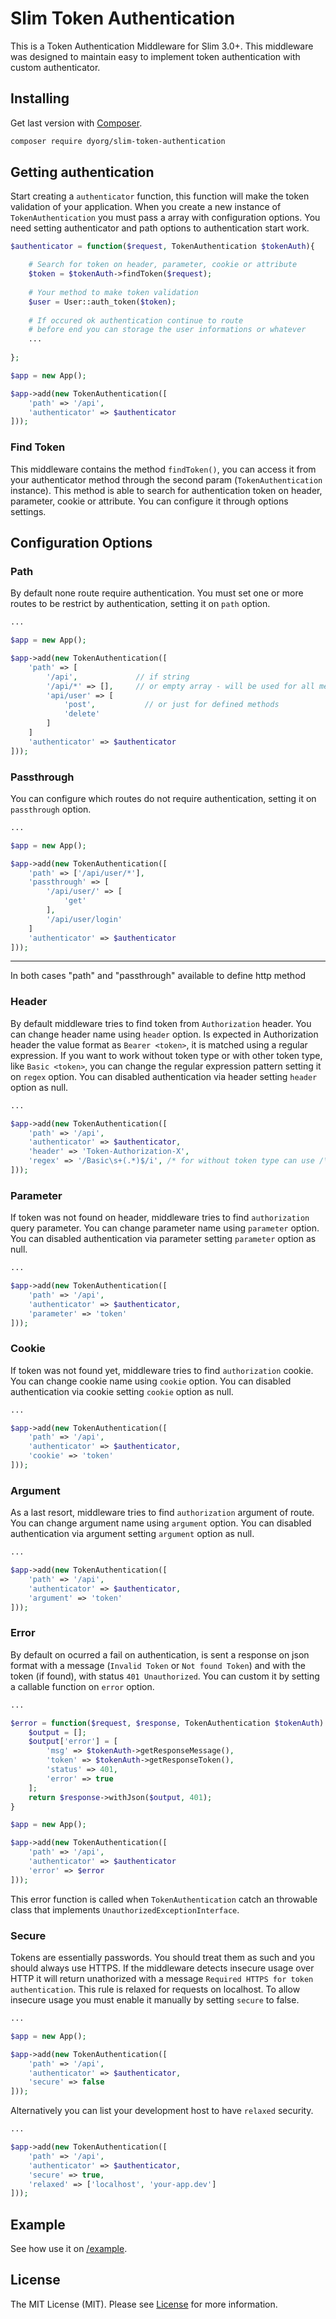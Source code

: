 # Slim Token Authentication

This is a Token Authentication Middleware for Slim 3.0+. 
This middleware was designed to maintain easy to implement token authentication with custom authenticator.  

## Installing

Get last version with [Composer](http://getcomposer.org "Composer").

```bash
composer require dyorg/slim-token-authentication
```

## Getting authentication

Start creating a `authenticator` function, this function will make the token validation of your application.
When you create a new instance of `TokenAuthentication` you must pass a array with configuration options. 
You need setting authenticator and path options to authentication start work.

```php
$authenticator = function($request, TokenAuthentication $tokenAuth){

    # Search for token on header, parameter, cookie or attribute
    $token = $tokenAuth->findToken($request);
    
    # Your method to make token validation
    $user = User::auth_token($token);
    
    # If occured ok authentication continue to route
    # before end you can storage the user informations or whatever
    ...
    
};

$app = new App();

$app->add(new TokenAuthentication([
    'path' => '/api',
    'authenticator' => $authenticator
]));
```

### Find Token

This middleware contains the method `findToken()`, you can access it from your authenticator method through the second param (`TokenAuthentication` instance). 
This method is able to search for authentication token on header, parameter, cookie or attribute.
You can configure it through options settings.

## Configuration Options

### Path

By default none route require authentication. 
You must set one or more routes to be restrict by authentication, setting it on `path` option.
 
```php
...

$app = new App();

$app->add(new TokenAuthentication([
    'path' => [
        '/api',             // if string 
        '/api/*' => [],     // or empty array - will be used for all methods
        'api/user' => [
            'post',           // or just for defined methods
            'delete'
        ]    
    ]
    'authenticator' => $authenticator
]));
```

### Passthrough

You can configure which routes do not require authentication, setting it on `passthrough` option.

```php
...

$app = new App();

$app->add(new TokenAuthentication([
    'path' => ['/api/user/*'],
    'passthrough' => [
        '/api/user/' => [
            'get'
        ],
        '/api/user/login'
    ]
    'authenticator' => $authenticator
]));
```
---
In both cases "path" and "passthrough" available to define http method  

### Header

By default middleware tries to find token from `Authorization` header. You can change header name using `header` option.
Is expected in Authorization header the value format as `Bearer <token>`, it is matched using a regular expression. 
If you want to work without token type or with other token type, like `Basic <token>`, 
you can change the regular expression pattern setting it on `regex` option.
You can disabled authentication via header setting `header` option as null.

```php
...

$app->add(new TokenAuthentication([
    'path' => '/api',
    'authenticator' => $authenticator,
    'header' => 'Token-Authorization-X',
    'regex' => '/Basic\s+(.*)$/i', /* for without token type can use /\s+(.*)$/i */
]));
```

### Parameter

If token was not found on header, middleware tries to find `authorization` query parameter. 
You can change parameter name using `parameter` option. 
You can disabled authentication via parameter setting `parameter` option as null.

```php
...

$app->add(new TokenAuthentication([
    'path' => '/api',
    'authenticator' => $authenticator,
    'parameter' => 'token'
]));
```

### Cookie

If token was not found yet, middleware tries to find `authorization` cookie. 
You can change cookie name using `cookie` option. 
You can disabled authentication via cookie setting `cookie` option as null.

```php
...

$app->add(new TokenAuthentication([
    'path' => '/api',
    'authenticator' => $authenticator,
    'cookie' => 'token'
]));
```

### Argument

As a last resort, middleware tries to find `authorization` argument of route.
You can change argument name using `argument` option. 
You can disabled authentication via argument setting `argument` option as null.

```php
...

$app->add(new TokenAuthentication([
    'path' => '/api',
    'authenticator' => $authenticator,
    'argument' => 'token'
]));
```

### Error

By default on ocurred a fail on authentication, is sent a response on json format with a message (`Invalid Token` or `Not found Token`) and with the token (if found), with status `401 Unauthorized`.
You can custom it by setting a callable function on `error` option.

```php
...

$error = function($request, $response, TokenAuthentication $tokenAuth) {
    $output = [];
    $output['error'] = [
        'msg' => $tokenAuth->getResponseMessage(),
        'token' => $tokenAuth->getResponseToken(),
        'status' => 401,
        'error' => true
    ];
    return $response->withJson($output, 401);
}

$app = new App();

$app->add(new TokenAuthentication([
    'path' => '/api',
    'authenticator' => $authenticator
    'error' => $error
]));
```

This error function is called when `TokenAuthentication` catch an throwable class that implements `UnauthorizedExceptionInterface`.

### Secure

Tokens are essentially passwords. You should treat them as such and you should always use HTTPS. 
If the middleware detects insecure usage over HTTP it will return unathorized with a message `Required HTTPS for token authentication`. 
This rule is relaxed for requests on localhost. To allow insecure usage you must enable it manually by setting `secure` to false.

```php
...

$app = new App();

$app->add(new TokenAuthentication([
    'path' => '/api',
    'authenticator' => $authenticator,
    'secure' => false
]));
```

Alternatively you can list your development host to have `relaxed` security.

```php
...

$app->add(new TokenAuthentication([
    'path' => '/api',
    'authenticator' => $authenticator,
    'secure' => true,
    'relaxed' => ['localhost', 'your-app.dev']
]));
```

## Example

See how use it on [/example](example).

## License

The MIT License (MIT). Please see [License](LICENSE) for more information.
